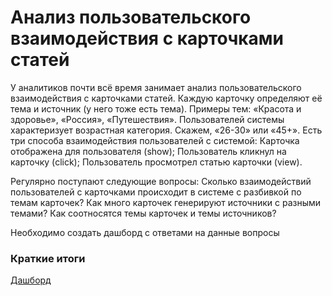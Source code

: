 # Анализ пользовательского взаимодействия с карточками статей

У аналитиков почти всё время занимает анализ пользовательского взаимодействия с карточками статей. Каждую карточку определяют её тема и источник (у него тоже есть тема). Примеры тем: «Красота и здоровье», «Россия», «Путешествия». Пользователей системы характеризует возрастная категория. Скажем, «26-30» или «45+». Есть три способа взаимодействия пользователей с системой: Карточка отображена для пользователя (show); Пользователь кликнул на карточку (click); Пользователь просмотрел статью карточки (view).

Регулярно поступают следующие вопросы: Сколько взаимодействий пользователей с карточками происходит в системе с разбивкой по темам карточек? Как много карточек генерируют источники с разными темами? Как соотносятся темы карточек и темы источников?

Необходимо создать дашборд с ответами на данные вопросы

### Краткие итоги

[Дашборд](https://public.tableau.com/app/profile/igor.lundyshev/viz/_16389893109480/sheet4?publish=yes)
